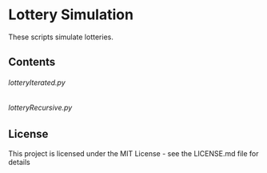 # Lottery Simulation

These scripts simulate lotteries.

## Contents

###### lotteryIterated.py

###### lotteryRecursive.py

## License

This project is licensed under the MIT License - see the LICENSE.md file for details

